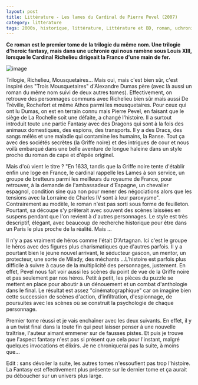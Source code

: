 ```yaml
---
layout: post
title: Littérature - Les lames du Cardinal de Pierre Pevel (2007)
category: litterature
tags: 2000s, historique, littérature, Littérature et BD, roman, uchronie
---
```

**Ce roman est le premier tome de la trilogie du même nom. Une trilogie d'heroic fantasy, mais dans une uchronie qui nous ramène sous Louis XIII, lorsque le Cardinal Richelieu dirigeait la France d'une main de fer.**

![image](https://cheziceman.files.wordpress.com/2019/10/les-lames-du-cardinal.jpg)

Trilogie, Richelieu, Mousquetaires... Mais oui, mais c'est bien sûr, c'est inspiré des "Trois Mousquetaires" d'Alexandre Dumas père (avec là aussi un roman du même nom suivi de deux autres tomes). Effectivement, on retrouve des personnages communs avec Richelieu bien sûr mais aussi De Tréville, Rochefort et même Athos parmi les mousquetaires. Pour ceux qui ont lu Dumas, on est en terrain connu mais Pierre Pevel, en faisant que le siège de La Rochelle soit une défaite, a changé l'histoire. Il a surtout introduit toute une partie Fantasy avec des Dragons qui sont à la fois des animaux domestiques, des espions, des transports. Il y a des Dracs, des sangs mélés et une maladie qui contamine les humains, la Ranse. Tout ça avec des sociétés secrètes (la Griffe noire) et des intrigues de cour et nous voilà embarqué dans une belle aventure de longue haleine dans un style proche du roman de cape et d'épée originel.

Mais d'où vient le titre ? "En 1633, tandis que la Griffe noire tente d'établir enfin une loge en France, le cardinal rappelle les Lames à son service, un groupe de bretteurs parmi les meilleurs du royaume de France, pour retrouver, à la demande de l'ambassadeur d'Espagne, un chevalier espagnol, condition sine qua non pour mener des négociations alors que les tensions avec la Lorraine de Charles IV sont à leur paroxysme". Contrairement au modèle, le roman n'est pas sorti sous forme de feuilleton. Pourtant, sa découpe s'y prêterait avec souvent des scènes laissées en suspens pendant que l'on revient à d'autres personnages. Le style est très descriptif, élégant, avec beaucoup de recherche historique pour être dans un Paris le plus proche de la réalité. Mais ...

Il n'y a pas vraiment de héros comme l'était D'Artagnan. Ici c'est le groupe le héros avec des figures plus charismatiques que d'autres parfois. Il y a pourtant bien le jeune nouvel arrivant, le séducteur gascon, un mentor, un protecteur, une sorte de Milady, des méchants ...L'histoire est parfois plus difficile à suivre à cause de la multiplicité des personnages, justement. En effet, Pevel nous fait voir aussi les scènes du point de vue de la Griffe noire et pas seulement par nos héros. Petit à petit, les pièces du puzzle se mettent en place pour aboutir à un dénouement et un combat d'anthologie dans le final. Le résultat est assez "cinématographique" car on imagine bien cette succession de scènes d'action, d'infiltration, d'espionnage, de poursuites avec les scènes où se construit la psychologie de chaque personnage. 

Premier tome réussi et je vais enchaîner avec les deux suivants. En effet, il y a un twist final dans la toute fin qui peut laisser penser à une nouvelle traîtrise, l'auteur aimant emmener sur de fausses pistes. Et puis je trouve que l'aspect fantasy n'est pas si présent que cela pour l'instant, malgré quelques invocations et élixirs. Je ne chroniquerai pas la suite, à moins que...

Edit : sans dévoiler la suite, les autres tomes n'essouflent pas trop l'histoire. La Fantasy est effectivement plus présente sur le dernier tome et ça aurait pu déboucher sur un univers plus large.
